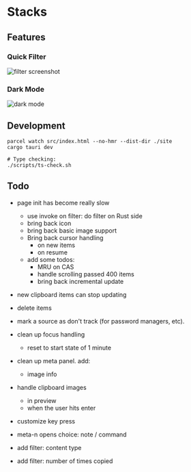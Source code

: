 # Stacks

## Features

### Quick Filter

![filter screenshot](./docs/filter-screenshot.webp)

### Dark Mode

![dark mode](./docs/dark-mode.webp)

## Development

```
parcel watch src/index.html --no-hmr --dist-dir ./site
cargo tauri dev

# Type checking:
./scripts/ts-check.sh
```

## Todo

- page init has become really slow
    - use invoke on filter: do filter on Rust side
    - bring back icon
    - bring back basic image support
    - Bring back cursor handling
        - on new items
        - on resume
    - add some todos:
        - MRU on CAS
        - handle scrolling passed 400 items
        - bring back incremental update

- new clipboard items can stop updating

- delete items

- mark a source as don't track (for password managers, etc).
- clean up focus handling
    - reset to start state of 1 minute
- clean up meta panel. add:
    - image info
- handle clipboard images
    - in preview
    - when the user hits enter
- customize key press
- meta-n opens choice: note / command
- add filter: content type
- add filter: number of times copied
